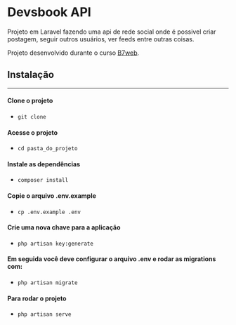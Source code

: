 # Devsbook API
Projeto em Laravel fazendo uma api de rede social onde é possivel criar postagem, seguir outros usuários, ver feeds entre outras coisas.

Projeto desenvolvido durante o curso [B7web](https://b7web.com.br).

## Instalação
<hr>

#### Clone o projeto
- `git clone `

#### Acesse o projeto
- `cd pasta_do_projeto`

#### Instale as dependências
- `composer install`

#### Copie o arquivo .env.example
- `cp .env.example .env`

#### Crie uma nova chave para a aplicação
- `php artisan key:generate`

#### Em seguida você deve configurar o arquivo .env e rodar as migrations com:
- `php artisan migrate`

#### Para rodar o projeto
- `php artisan serve`

